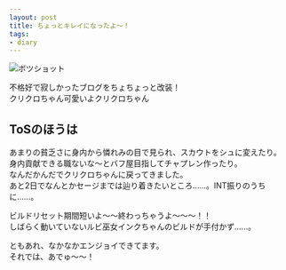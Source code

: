 ```yaml
---
layout: post
title: ちょっとキレイになったよ〜！
tags:
- diary
---
```


![ボツショット]({{baseurl}}/images/tosmemo00020.png)

不格好で寂しかったブログをちょちょっと改装！  
クリクロちゃん可愛いよクリクロちゃん

## ToSのほうは

あまりの貧乏さに身内から憐れみの目で見られ、スカウトをシュに変えたり。  
身内貢献できる職ないな〜とバフ屋目指してチャプレン作ったり。  
なんだかんだでクリクロちゃんに戻ってきました。  
あと2日でなんとかセージまでは辿り着きたいところ……。INT振りのうちに……。

ビルドリセット期間短いよ〜〜終わっちゃうよ〜〜〜！！  
しばらく動いていないルビ巫女インクちゃんのビルドが手付かず……。

ともあれ、なかなかエンジョイできてます。  
それでは、あでゅ〜〜！
